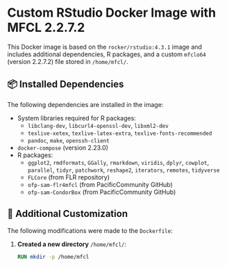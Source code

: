 # Custom RStudio Docker Image with MFCL 2.2.7.2

This Docker image is based on the `rocker/rstudio:4.3.1` image and includes additional dependencies, R packages, and a custom `mfclo64` (version 2.2.7.2) file stored in `/home/mfcl/`.

## 📦 Installed Dependencies
The following dependencies are installed in the image:

- System libraries required for R packages:
  - `libclang-dev`, `libcurl4-openssl-dev`, `libxml2-dev`
  - `texlive-xetex`, `texlive-latex-extra`, `texlive-fonts-recommended`
  - `pandoc`, `make`, `openssh-client`
- `docker-compose` (version 2.23.0)
- R packages:
  - `ggplot2`, `rmdformats`, `GGally`, `rmarkdown`, `viridis`, `dplyr`, `cowplot`, `parallel`, `tidyr`, `patchwork`, `reshape2`, `iterators`, `remotes`, `tidyverse`
  - `FLCore` (from FLR repository)
  - `ofp-sam-flr4mfcl` (from PacificCommunity GitHub)
  - `ofp-sam-CondorBox` (from PacificCommunity GitHub)

## 🔹 Additional Customization
The following modifications were made to the `Dockerfile`:

1. **Created a new directory** `/home/mfcl/`:
   ```dockerfile
   RUN mkdir -p /home/mfcl


